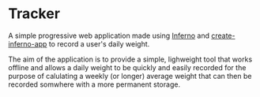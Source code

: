 # Tracker

A simple progressive web application made using [Inferno](https://infernojs.org/) and [create-inferno-app](https://github.com/infernojs/create-inferno-app) to record a user's daily weight.

The aim of the application is to provide a simple, lighweight tool that works offline and allows a daily weight to be quickly and easily recorded for the purpose of calulating a weekly (or longer) average weight that can then be recorded somwhere with a more permanent storage.
